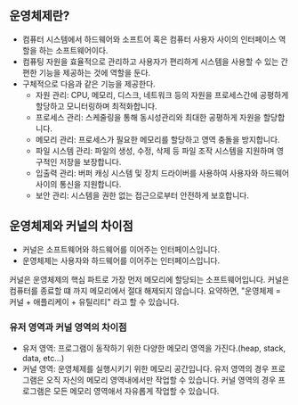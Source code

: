 ## 운영체제란?
- 컴퓨터 시스템에서 하드웨어와 소프트어 혹은 컴퓨터 사용자 사이의 인터페이스 역할을 하는 소프트웨어이다.
- 컴퓨팅 자원을 효율적으로 관리하고 사용자가 편리하게 시스템을 사용할 수 있는 간편한 기능을 제공하는 것에 역할을 둔다.
- 구체적으로 다음과 같은 기능을 제공한다.
  - 자원 관리: CPU, 메모리, 디스크, 네트워크 등의 자원을 프로세스간에 공평하게 할당하고 모니터링하며 최적화합니다.
  - 프로세스 관리: 스케줄링을 통해 동시성관리와 최대한 공평하게 자원을 할당합니다.
  - 메모리 관리: 프로세스가 필요한 메모리를 할당하고 영역 충돌을 방지합니다.
  - 파일 시스템 관리: 파일의 생성, 수정, 삭제 등 파일 조작 시스템을 지원하며 영구적인 저장을 보장합니다.
  - 입출력 관리: 버퍼 캐싱 시스템 및 장치 드라이버를 사용하여 사용자와 하드웨어 사이의 통신을 지원합니다.
  - 보안 관리: 시스템을 권한 없는 접근으로부터 안전하게 보호합니다.

## 운영체제와 커널의 차이점
- 커널은 소프트웨어와 하드웨어를 이어주는 인터페이스입니다.
- 운영체제는 사용자와 하드웨어를 이어주는 인터페이스입니다.

커널은 운영체제의 핵심 파트로 가장 먼저 메모리에 할당되는 소프트웨어입니다. 커널은 컴퓨터를 종료할 떄 까지 메모리에서 절대 해제되지 않습니다.
요약하면, "운영체제 = 커널 + 애플리케이 + 유틸리티" 라고 할 수 있습니다.

### 유저 영역과 커널 영역의 차이점
- 유저 영역: 프로그램이 동작하기 위한 다양한 메모리 영역을 가진다.(heap, stack, data, etc...)
- 커널 영역: 운영체제를 실행시키기 위한 메모리 공간입니다.
유저 영역의 경우 프로그램은 오직 자신의 메모리 영역내에서만 작업할 수 있습니다.
커널 영역의 경우 프로그램은 모든 메모리 영역애서 자유롭게 작업할 수 있습니다.